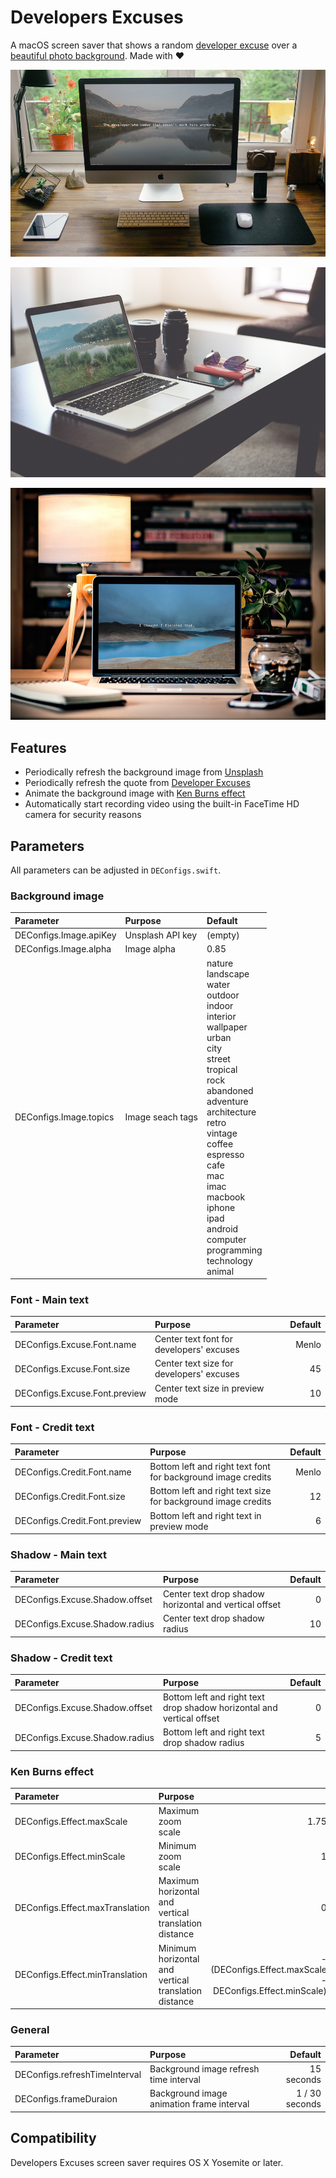 # Developers Excuses
A macOS screen saver that shows a random [developer excuse](http://www.devexcuses.com) over a [beautiful photo background](https://unsplash.com). Made with ❤

![Screenshot 1](Screenshots/screenshot-1.jpg)

![Screenshot 2](Screenshots/screenshot-2.jpg)

![Screenshot 3](Screenshots/screenshot-3.jpg)

## Features
* Periodically refresh the background image from [Unsplash](https://unsplash.com)
* Periodically refresh the quote from [Developer Excuses](http://www.devexcuses.com)
* Animate the background image with [Ken Burns effect](https://en.wikipedia.org/wiki/Ken_Burns_effect)
* Automatically start recording video using the built-in FaceTime HD camera for security reasons

## Parameters
All parameters can be adjusted in `DEConfigs.swift`.

### Background image
| Parameter              | Purpose          | Default                                                                                                                                                                                                                                                                                                                         |
|:-----------------------|:-----------------|:--------------------------------------------------------------------------------------------------------------------------------------------------------------------------------------------------------------------------------------------------------------------------------------------------------------------------------|
| DEConfigs.Image.apiKey | Unsplash API key | (empty)                                                                                                                                                                                                                                                                                                                         |
| DEConfigs.Image.alpha  | Image alpha      | 0.85                                                                                                                                                                                                                                                                                                                            |
| DEConfigs.Image.topics | Image seach tags | nature<br>landscape<br>water<br>outdoor<br>indoor<br>interior<br>wallpaper<br>urban<br>city<br>street<br>tropical<br>rock<br>abandoned<br>adventure<br>architecture<br>retro<br>vintage<br>coffee<br>espresso<br>cafe<br>mac<br>imac<br>macbook<br>iphone<br>ipad<br>android<br>computer<br>programming<br>technology<br>animal |

### Font - Main text
| Parameter                     | Purpose                                  | Default |
|:------------------------------|:-----------------------------------------|--------:|
| DEConfigs.Excuse.Font.name    | Center text font for developers' excuses | Menlo   |
| DEConfigs.Excuse.Font.size    | Center text size for developers' excuses | 45      |
| DEConfigs.Excuse.Font.preview | Center text size in preview mode         | 10      |

### Font - Credit text
| Parameter                     | Purpose                                                      | Default |
|:------------------------------|:-------------------------------------------------------------|--------:|
| DEConfigs.Credit.Font.name    | Bottom left and right text font for background image credits | Menlo   |
| DEConfigs.Credit.Font.size    | Bottom left and right text size for background image credits | 12      |
| DEConfigs.Credit.Font.preview | Bottom left and right text in preview mode                   | 6       |

### Shadow - Main text
| Parameter                      | Purpose                                                | Default |
|:-------------------------------|:-------------------------------------------------------|--------:|
| DEConfigs.Excuse.Shadow.offset | Center text drop shadow horizontal and vertical offset | 0       |
| DEConfigs.Excuse.Shadow.radius | Center text drop shadow radius                         | 10      |

### Shadow - Credit text
| Parameter                      | Purpose                                                               | Default |
|:-------------------------------|:----------------------------------------------------------------------|--------:|
| DEConfigs.Excuse.Shadow.offset | Bottom left and right text drop shadow horizontal and vertical offset | 0       |
| DEConfigs.Excuse.Shadow.radius | Bottom left and right text drop shadow radius                         | 5       |

### Ken Burns effect
| Parameter                       | Purpose                                              |                                                          |
|:--------------------------------|:-----------------------------------------------------|---------------------------------------------------------:|
| DEConfigs.Effect.maxScale       | Maximum zoom scale                                   | 1.75                                                     |
| DEConfigs.Effect.minScale       | Minimum zoom scale                                   | 1                                                        |
| DEConfigs.Effect.maxTranslation | Maximum horizontal and vertical translation distance | 0                                                        |
| DEConfigs.Effect.minTranslation | Minimum horizontal and vertical translation distance | -(DEConfigs.Effect.maxScale - DEConfigs.Effect.minScale) |

### General
| Parameter                     | Purpose                                   | Default        |
|:------------------------------|:------------------------------------------|---------------:|
| DEConfigs.refreshTimeInterval | Background image refresh time interval    | 15 seconds     |
| DEConfigs.frameDuraion        | Background image animation frame interval | 1 / 30 seconds |

## Compatibility
Developers Excuses screen saver requires OS X Yosemite or later.
